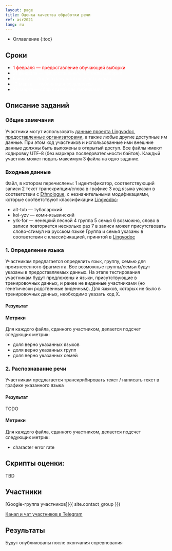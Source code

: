 ```yaml
---
layout: page
title: Оценка качества обработки речи
ref: asr2021
lang: ru
---
```


* Оглавление
{:toc}

## Сроки

* <span style="color: red">1 февраля — предоставление обучающей выборки</span>
* <span style="color: white">21 февраля — предоставление тестовой выборки</span>
* <span style="color: white">6 марта — подача результатов участниками</span>
* <span style="color: white">12 марта — публикация результатов</span>
* <span style="color: white">20 марта  — сбор статей для публикации</span>

## Описание заданий
### Общие замечания
Участники могут использовать [данные проекта Lingvodoc, предоставленные организаторами](../data/index_data_asr.html), а также любые другие доступные им данные. При этом код участников и использованные ими внешние данные должны быть выложены в открытый доступ.
Все файлы имеют кодировку UTF-8 (без маркера последовательности байтов).
Каждый участник может подать максимум 3 файла на одно задание.


### Входные данные

Файл, в котором перечислены:
1 идентификатор, соответствующий записи
2 текст транскрипции/слова в графике
3 код языка указан в соответствии с [Ethnologue](https://www.ethnologue.com/browse/codes), с незначительными модификациями, которые соответствуют классификации [Lingvodoc](http://lingvodoc.ispras.ru):
* alt-tub — тубаларский
* koi-yzv — коми-язьвинский
* yrk-for — ненецкий лесной
4 группа
5 семья
6 возможно, слово в записи повторяется несколько раз
7 в записи может присутствовать слово-стимул на русском языке
Группа и семья указаны в соответствии с классификацией, принятой в [Lingvodoc](http://lingvodoc.ispras.ru)



### 1. Определение языка
Участникам предлагается определить язык, группу, семью для произнесенного фрагмента. Все возможные группы/семьи будут указаны в предоставляемых данных. На этапе тестирования участникам будут предложены и языки, присутствующие в тренировочных данных, и ранее не виденные участниками (но генетически родственные виденным). Для языков, которых не было в тренировочных данных, необходимо указать код X.



#### Результат


#### Метрики
Для каждого файла, сданного участником, делается подсчет следующих метрик:
* доля верно указанных языков
* доля верно указанных групп
* доля верно указанных семей


### 2. Распознавание речи
Участникам предлагается транскрибировать текст / написать текст в графике указанного языка

#### Результат
TODO

#### Метрики
Для каждого файла, сданного участником, делается подсчет следующих метрик:
* character error rate


## Скрипты оценки:
TBD


## Участники
[Google-группа участников]({{ site.contact_group }})

[Канал и чат участников в Telegram](https://t.me/joinchat/VEyIcKjL4efvhbKm)

## Результаты
Будут опубликованы после окончания соревнования